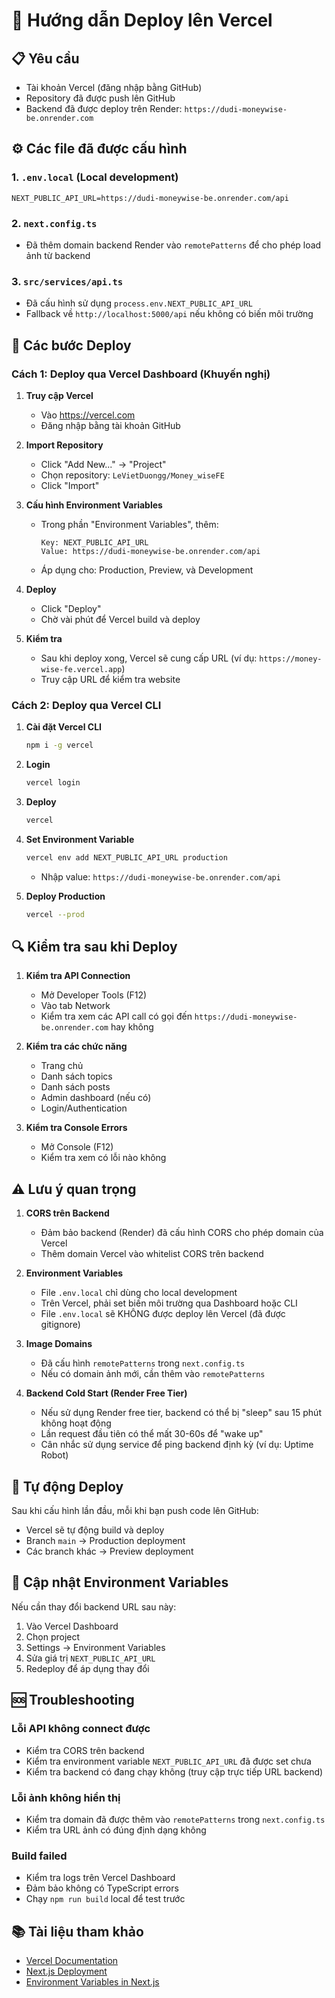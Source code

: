 # 🚀 Hướng dẫn Deploy lên Vercel

## 📋 Yêu cầu
- Tài khoản Vercel (đăng nhập bằng GitHub)
- Repository đã được push lên GitHub
- Backend đã được deploy trên Render: `https://dudi-moneywise-be.onrender.com`

## ⚙️ Các file đã được cấu hình

### 1. `.env.local` (Local development)
```env
NEXT_PUBLIC_API_URL=https://dudi-moneywise-be.onrender.com/api
```

### 2. `next.config.ts`
- Đã thêm domain backend Render vào `remotePatterns` để cho phép load ảnh từ backend

### 3. `src/services/api.ts`
- Đã cấu hình sử dụng `process.env.NEXT_PUBLIC_API_URL`
- Fallback về `http://localhost:5000/api` nếu không có biến môi trường

## 🔧 Các bước Deploy

### Cách 1: Deploy qua Vercel Dashboard (Khuyến nghị)

1. **Truy cập Vercel**
   - Vào https://vercel.com
   - Đăng nhập bằng tài khoản GitHub

2. **Import Repository**
   - Click "Add New..." → "Project"
   - Chọn repository: `LeVietDuongg/Money_wiseFE`
   - Click "Import"

3. **Cấu hình Environment Variables**
   - Trong phần "Environment Variables", thêm:
     ```
     Key: NEXT_PUBLIC_API_URL
     Value: https://dudi-moneywise-be.onrender.com/api
     ```
   - Áp dụng cho: Production, Preview, và Development

4. **Deploy**
   - Click "Deploy"
   - Chờ vài phút để Vercel build và deploy

5. **Kiểm tra**
   - Sau khi deploy xong, Vercel sẽ cung cấp URL (ví dụ: `https://money-wise-fe.vercel.app`)
   - Truy cập URL để kiểm tra website

### Cách 2: Deploy qua Vercel CLI

1. **Cài đặt Vercel CLI**
   ```bash
   npm i -g vercel
   ```

2. **Login**
   ```bash
   vercel login
   ```

3. **Deploy**
   ```bash
   vercel
   ```

4. **Set Environment Variable**
   ```bash
   vercel env add NEXT_PUBLIC_API_URL production
   ```
   - Nhập value: `https://dudi-moneywise-be.onrender.com/api`

5. **Deploy Production**
   ```bash
   vercel --prod
   ```

## 🔍 Kiểm tra sau khi Deploy

1. **Kiểm tra API Connection**
   - Mở Developer Tools (F12)
   - Vào tab Network
   - Kiểm tra xem các API call có gọi đến `https://dudi-moneywise-be.onrender.com` hay không

2. **Kiểm tra các chức năng**
   - Trang chủ
   - Danh sách topics
   - Danh sách posts
   - Admin dashboard (nếu có)
   - Login/Authentication

3. **Kiểm tra Console Errors**
   - Mở Console (F12)
   - Kiểm tra xem có lỗi nào không

## ⚠️ Lưu ý quan trọng

1. **CORS trên Backend**
   - Đảm bảo backend (Render) đã cấu hình CORS cho phép domain của Vercel
   - Thêm domain Vercel vào whitelist CORS trên backend

2. **Environment Variables**
   - File `.env.local` chỉ dùng cho local development
   - Trên Vercel, phải set biến môi trường qua Dashboard hoặc CLI
   - File `.env.local` sẽ KHÔNG được deploy lên Vercel (đã được gitignore)

3. **Image Domains**
   - Đã cấu hình `remotePatterns` trong `next.config.ts`
   - Nếu có domain ảnh mới, cần thêm vào `remotePatterns`

4. **Backend Cold Start (Render Free Tier)**
   - Nếu sử dụng Render free tier, backend có thể bị "sleep" sau 15 phút không hoạt động
   - Lần request đầu tiên có thể mất 30-60s để "wake up"
   - Cân nhắc sử dụng service để ping backend định kỳ (ví dụ: Uptime Robot)

## 🔄 Tự động Deploy

Sau khi cấu hình lần đầu, mỗi khi bạn push code lên GitHub:
- Vercel sẽ tự động build và deploy
- Branch `main` → Production deployment
- Các branch khác → Preview deployment

## 📝 Cập nhật Environment Variables

Nếu cần thay đổi backend URL sau này:

1. Vào Vercel Dashboard
2. Chọn project
3. Settings → Environment Variables
4. Sửa giá trị `NEXT_PUBLIC_API_URL`
5. Redeploy để áp dụng thay đổi

## 🆘 Troubleshooting

### Lỗi API không connect được
- Kiểm tra CORS trên backend
- Kiểm tra environment variable `NEXT_PUBLIC_API_URL` đã được set chưa
- Kiểm tra backend có đang chạy không (truy cập trực tiếp URL backend)

### Lỗi ảnh không hiển thị
- Kiểm tra domain đã được thêm vào `remotePatterns` trong `next.config.ts`
- Kiểm tra URL ảnh có đúng định dạng không

### Build failed
- Kiểm tra logs trên Vercel Dashboard
- Đảm bảo không có TypeScript errors
- Chạy `npm run build` local để test trước

## 📚 Tài liệu tham khảo
- [Vercel Documentation](https://vercel.com/docs)
- [Next.js Deployment](https://nextjs.org/docs/deployment)
- [Environment Variables in Next.js](https://nextjs.org/docs/basic-features/environment-variables)
